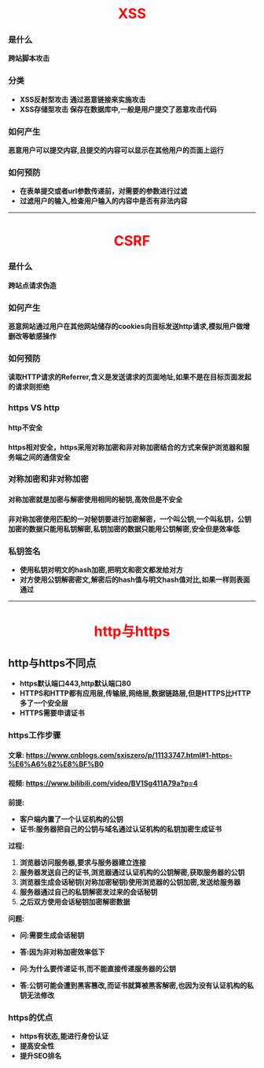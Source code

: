 # <div style="text-align: center;color:red">XSS</div>

### 是什么
**跨站脚本攻击**
### 分类
+ **XSS反射型攻击 通过恶意链接来实施攻击**
+ **XSS存储型攻击 保存在数据库中,一般是用户提交了恶意攻击代码**
### 如何产生
**恶意用户可以提交内容,且提交的内容可以显示在其他用户的页面上运行**
### 如何预防
+ **在表单提交或者url参数传递前，对需要的参数进行过滤**
+ **过滤用户的输入,检查用户输入的内容中是否有非法内容**

---
# <div style="text-align: center;color:red">CSRF</div>

### 是什么
**跨站点请求伪造**
### 如何产生
**恶意网站通过用户在其他网站储存的cookies向目标发送http请求,模拟用户做增删改等敏感操作**
### 如何预防
**读取HTTP请求的Referrer,含义是发送请求的页面地址,如果不是在目标页面发起的请求则拒绝**

### https VS http
#### http不安全
#### https相对安全，https采用对称加密和非对称加密结合的方式来保护浏览器和服务端之间的通信安全

### 对称加密和非对称加密
#### 对称加密就是加密与解密使用相同的秘钥,高效但是不安全
#### 非对称加密使用匹配的一对秘钥要进行加密解密，一个叫公钥,一个叫私钥，公钥加密的数据只能用私钥解密,私钥加密的数据只能用公钥解密,安全但是效率低

### 私钥签名
+ **使用私钥对明文的hash加密,把明文和密文都发给对方**
+ **对方使用公钥解密密文,解密后的hash值与明文hash值对比,如果一样则表面通过**

---
# <div style="text-align: center;color:red">http与https</div>

## http与https不同点
+ **https默认端口443,http默认端口80**
+ **HTTPS和HTTP都有应用层,传输层,网络层,数据链路层,但是HTTPS比HTTP多了一个安全层**
+ **HTTPS需要申请证书**

### https工作步骤
#### 文章: https://www.cnblogs.com/sxiszero/p/11133747.html#1-https-%E6%A6%82%E8%BF%B0
#### 视频: https://www.bilibili.com/video/BV1Sg411A79a?p=4
**前提:**
+ **客户端内置了一个认证机构的公钥**
+ **证书:服务器把自己的公钥与域名通过认证机构的私钥加密生成证书**

**过程:**
1. **浏览器访问服务器,要求与服务器建立连接**
2. **服务器发送自己的证书,浏览器通过认证机构的公钥解密,获取服务器的公钥**
3. **浏览器生成会话秘钥(对称加密秘钥)使用浏览器的公钥加密,发送给服务器**
4. **服务器通过自己的私钥解密发过来的会话秘钥**
5. **之后双方使用会话秘钥加密解密数据**

**问题:**
+ **问:需要生成会话秘钥**
+ **答:因为非对称加密效率低下**

+ **问:为什么要传递证书,而不能直接传递服务器的公钥**
+ **答:公钥可能会遭到黑客篡改,而证书就算被黑客解密,也因为没有认证机构的私钥无法修改**

### https的优点
+ **https有状态,能进行身份认证**
+ **提高安全性**
+ **提升SEO排名**


